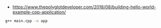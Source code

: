 * https://www.thepolyglotdeveloper.com/2018/08/building-hello-world-example-cpp-application/



```bash
g++ main.cpp -o app
```